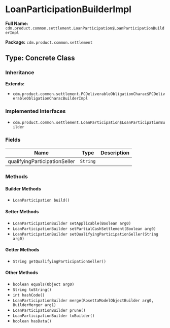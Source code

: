 # LoanParticipationBuilderImpl

**Full Name:** `cdm.product.common.settlement.LoanParticipation$LoanParticipationBuilderImpl`

**Package:** `cdm.product.common.settlement`

## Type: Concrete Class

### Inheritance

**Extends:**
- `cdm.product.common.settlement.PCDeliverableObligationCharac$PCDeliverableObligationCharacBuilderImpl`

### Implemented Interfaces

- `cdm.product.common.settlement.LoanParticipation$LoanParticipationBuilder`

### Fields

| Name | Type | Description |
|------|------|-------------|
| qualifyingParticipationSeller | `String` |  |

### Methods

#### Builder Methods

- `LoanParticipation build()`

#### Setter Methods

- `LoanParticipationBuilder setApplicable(Boolean arg0)`
- `LoanParticipationBuilder setPartialCashSettlement(Boolean arg0)`
- `LoanParticipationBuilder setQualifyingParticipationSeller(String arg0)`

#### Getter Methods

- `String getQualifyingParticipationSeller()`

#### Other Methods

- `boolean equals(Object arg0)`
- `String toString()`
- `int hashCode()`
- `LoanParticipationBuilder merge(RosettaModelObjectBuilder arg0, BuilderMerger arg1)`
- `LoanParticipationBuilder prune()`
- `LoanParticipationBuilder toBuilder()`
- `boolean hasData()`

